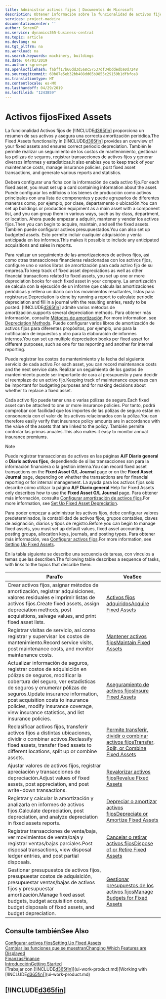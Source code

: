 ```yaml
---
title: Administrar activos fijos | Documentos de Microsoft
description: Obtener información sobre la funcionalidad de activos fijos y obtener un resumen de cómo trabajar con activos fijos.
services: project-madeira
documentationcenter: ''
author: SorenGP
ms.service: dynamics365-business-central
ms.topic: article
ms.devlang: na
ms.tgt_pltfrm: na
ms.workload: na
ms.search.keywords: machinery, buildings
ms.date: 04/01/2019
ms.author: sgroespe
ms.openlocfilehash: fabff17b66dd3d5a8c57537df34bddedba0d7248
ms.sourcegitcommit: 60b87e5eb32bb408dd65b9855c29159b1dfbfca8
ms.translationtype: HT
ms.contentlocale: es-MX
ms.lasthandoff: 04/29/2019
ms.locfileid: "1243859"
---
```

# <a name="fixed-assets"></a><span data-ttu-id="40259-103">Activos fijos</span><span class="sxs-lookup"><span data-stu-id="40259-103">Fixed Assets</span></span>
<span data-ttu-id="40259-104">La funcionalidad Activos fijos de [!INCLUDE[d365fin](includes/d365fin_md.md)] proporciona un resumen de sus activos y asegura una correcta amortización periódica.</span><span class="sxs-lookup"><span data-stu-id="40259-104">The Fixed Assets functionality in [!INCLUDE[d365fin](includes/d365fin_md.md)] provides an overview of your fixed assets and ensures correct periodic depreciation.</span></span> <span data-ttu-id="40259-105">También le permite realizar un seguimiento de los costos de mantenimiento, gestionar las pólizas de seguros, registrar transacciones de activos fijos y generar diversos informes y estadísticas.</span><span class="sxs-lookup"><span data-stu-id="40259-105">It also enables you to keep track of your maintenance costs, manage insurance policies, post fixed asset transactions, and generate various reports and statistics.</span></span>

<span data-ttu-id="40259-106">Deberá configurar una ficha con la información de cada activo fijo.</span><span class="sxs-lookup"><span data-stu-id="40259-106">For each fixed asset, you must set up a card containing information about the asset.</span></span> <span data-ttu-id="40259-107">Puede configurar los edificios o los bienes de producción como activos principales con una lista de componentes y puede agruparlos de diferentes maneras como, por ejemplo, por clase, departamento o ubicación.</span><span class="sxs-lookup"><span data-stu-id="40259-107">You can set up buildings or production equipment as a main asset with a component list, and you can group them in various ways, such as by class, department, or location.</span></span> <span data-ttu-id="40259-108">Ahora puede empezar a adquirir, mantener y vender los activos fijos.</span><span class="sxs-lookup"><span data-stu-id="40259-108">Then you can begin to acquire, maintain, and sell the fixed assets.</span></span> <span data-ttu-id="40259-109">También puede configurar activos presupuestados.</span><span class="sxs-lookup"><span data-stu-id="40259-109">You can also set up budgeted assets.</span></span> <span data-ttu-id="40259-110">Esto permite incluir cualquier adquisición y venta anticipada en los informes.</span><span class="sxs-lookup"><span data-stu-id="40259-110">This makes it possible to include any anticipated acquisitions and sales in reports.</span></span>

<span data-ttu-id="40259-111">Para realizar un seguimiento de las amortizaciones de activos fijos, así como otras transacciones financieras relacionadas con los activos fijos, configure uno o varios libros de amortización para cada activo fijo de su empresa.</span><span class="sxs-lookup"><span data-stu-id="40259-111">To keep track of fixed asset depreciations as well as other financial transactions related to fixed assets, you set up one or more depreciation books for each fixed asset in your company.</span></span> <span data-ttu-id="40259-112">La amortización se calcula con la ejecución de un informe que calcula las amortizaciones periódicas y rellena un diario con los movimientos resultantes, listos para registrarse.</span><span class="sxs-lookup"><span data-stu-id="40259-112">Depreciation is done by running a report to calculate periodic depreciation and fill in a journal with the resulting entries, ready to be posted.</span></span> [!INCLUDE[d365fin](includes/d365fin_md.md)] <span data-ttu-id="40259-113">admite varios métodos de amortización.</span><span class="sxs-lookup"><span data-stu-id="40259-113">supports several depreciation methods.</span></span> <span data-ttu-id="40259-114">Para obtener más información, consulte [Métodos de amortización](fa-depreciation-methods.md).</span><span class="sxs-lookup"><span data-stu-id="40259-114">For more information, see [Depreciation Methods](fa-depreciation-methods.md).</span></span> <span data-ttu-id="40259-115">Puede configurar varios libros de amortización de activos fijos para diferentes propósitos, por ejemplo, uno para la notificación de impuestos y otro para la elaboración de informes internos.</span><span class="sxs-lookup"><span data-stu-id="40259-115">You can set up multiple depreciation books per fixed asset for different purposes, such as one for tax reporting and another for internal reporting.</span></span>

<span data-ttu-id="40259-116">Puede registrar los costos de mantenimiento y la fecha del siguiente servicio de cada activo.</span><span class="sxs-lookup"><span data-stu-id="40259-116">For each asset, you can record maintenance costs and the next service date.</span></span> <span data-ttu-id="40259-117">Realizar un seguimiento de los gastos de mantenimiento puede ser importante de cara al presupuesto y para decidir el reemplazo de un activo fijo.</span><span class="sxs-lookup"><span data-stu-id="40259-117">Keeping track of maintenance expenses can be important for budgeting purposes and for making decisions about whether to replace a fixed asset.</span></span>

<span data-ttu-id="40259-118">Cada activo fijo puede tener una o varias pólizas de seguro.</span><span class="sxs-lookup"><span data-stu-id="40259-118">Each fixed asset can be attached to one or more insurance policies.</span></span> <span data-ttu-id="40259-119">Por tanto, podrá comprobar con facilidad que los importes de las pólizas de seguro están en consonancia con el valor de los activos relacionados con la póliza.</span><span class="sxs-lookup"><span data-stu-id="40259-119">You can therefore easily verify that insurance policy amounts are in accordance with the value of the assets that are linked to the policy.</span></span> <span data-ttu-id="40259-120">También permite controlar las primas anuales.</span><span class="sxs-lookup"><span data-stu-id="40259-120">This also makes it easy to monitor annual insurance premiums.</span></span>

> [!NOTE]  
>   <span data-ttu-id="40259-121">Puede registrar transacciones de activos en las páginas **A/F Diario general** o **Diario activos fijos**, dependiendo de si las transacciones son para la información financiera o la gestión interna.</span><span class="sxs-lookup"><span data-stu-id="40259-121">You can record fixed asset transactions on the **Fixed Asset G/L Journal** page or on the **Fixed Asset Journal** page, depending on whether the transactions are for financial reporting or for internal management.</span></span> <span data-ttu-id="40259-122">La ayuda para los activos fijos solo describe cómo utilizar la página **A/F Diario general**.</span><span class="sxs-lookup"><span data-stu-id="40259-122">Help for Fixed Assets only describes how to use the **Fixed Asset G/L Journal** page.</span></span> <span data-ttu-id="40259-123">Para obtener más información, consulte [Configurar amortización de activos fijos](fa-how-setup-depreciation.md).</span><span class="sxs-lookup"><span data-stu-id="40259-123">For more information, see [Set Up Fixed Asset Depreciation](fa-how-setup-depreciation.md).</span></span>

<span data-ttu-id="40259-124">Para poder empezar a administrar los activos fijos, debe configurar valores predeterminados, la contabilidad de activos fijos, grupos contables, claves de asignación, diarios y tipos de registro.</span><span class="sxs-lookup"><span data-stu-id="40259-124">Before you can begin to manage fixed assets, you must set up default values, fixed asset accounting, posting groups, allocation keys, journals, and posting types.</span></span> <span data-ttu-id="40259-125">Para obtener más información, vea [Configurar activos fijos](fa-setup.md).</span><span class="sxs-lookup"><span data-stu-id="40259-125">For more information, see [Setting Up Fixed Assets](fa-setup.md).</span></span>

<span data-ttu-id="40259-126">En la tabla siguiente se describe una secuencia de tareas, con vínculos a temas que las describen.</span><span class="sxs-lookup"><span data-stu-id="40259-126">The following table describes a sequence of tasks, with links to the topics that describe them.</span></span>

| <span data-ttu-id="40259-127">Para</span><span class="sxs-lookup"><span data-stu-id="40259-127">To</span></span> | <span data-ttu-id="40259-128">Vea</span><span class="sxs-lookup"><span data-stu-id="40259-128">See</span></span> |
| --- | --- |
| <span data-ttu-id="40259-129">Crear activos fijos, asignar métodos de amortización, registrar adquisiciones, valores residuales e imprimir listas de activos fijos.</span><span class="sxs-lookup"><span data-stu-id="40259-129">Create fixed assets, assign depreciation methods, post acquisitions, salvage values, and print fixed asset lists.</span></span> |[<span data-ttu-id="40259-130">Activos fijos adquiridos</span><span class="sxs-lookup"><span data-stu-id="40259-130">Acquire Fixed Assets</span></span>](fa-how-acquire.md) |
| <span data-ttu-id="40259-131">Registrar visitas de servicio, así como registrar y supervisar los costos de mantenimiento.</span><span class="sxs-lookup"><span data-stu-id="40259-131">Record service visits, post maintenance costs, and monitor maintenance costs.</span></span> |[<span data-ttu-id="40259-132">Mantener activos fijos</span><span class="sxs-lookup"><span data-stu-id="40259-132">Maintain Fixed Assets</span></span>](fa-how-maintain.md) |
| <span data-ttu-id="40259-133">Actualizar información de seguros, registrar costos de adquisición en pólizas de seguros, modificar la cobertura del seguro, ver estadísticas de seguros y enumerar pólizas de seguros.</span><span class="sxs-lookup"><span data-stu-id="40259-133">Update insurance information, post acquisition costs to insurance policies, modify insurance coverage, view insurance statistics, and list insurance policies.</span></span> |[<span data-ttu-id="40259-134">Aseguramiento de activos fijos</span><span class="sxs-lookup"><span data-stu-id="40259-134">Insure Fixed Assets</span></span>](fa-how-insure.md) |
| <span data-ttu-id="40259-135">Reclasificar activos fijos, transferir activos fijos a distintas ubicaciones, dividir o combinar activos.</span><span class="sxs-lookup"><span data-stu-id="40259-135">Reclassify fixed assets, transfer fixed assets to different locations, split up or combine assets.</span></span> |[<span data-ttu-id="40259-136">Permite transferir, dividir o combinar activos fijos</span><span class="sxs-lookup"><span data-stu-id="40259-136">Transfer, Split, or Combine Fixed Assets</span></span>](fa-how-trans-split-combine.md) |
| <span data-ttu-id="40259-137">Ajustar valores de activos fijos, registrar apreciación y transacciones de depreciación.</span><span class="sxs-lookup"><span data-stu-id="40259-137">Adjust values of fixed assets, post appreciation, and post write-down transactions.</span></span> |[<span data-ttu-id="40259-138">Revalorizar activos fijos</span><span class="sxs-lookup"><span data-stu-id="40259-138">Revalue Fixed Assets</span></span>](fa-how-revalue.md) |
| <span data-ttu-id="40259-139">Registrar y calcular la amortización y analizarla en informes de activos fijos.</span><span class="sxs-lookup"><span data-stu-id="40259-139">Calculate depreciation, post depreciation, and  analyze depreciation in fixed assets reports.</span></span> |[<span data-ttu-id="40259-140">Depreciar o amortizar activos fijos</span><span class="sxs-lookup"><span data-stu-id="40259-140">Depreciate or Amortize Fixed Assets</span></span>](fa-how-depreciate-amortize.md) |
| <span data-ttu-id="40259-141">Registrar transacciones de venta/baja, ver movimientos de venta/baja y registrar ventas/bajas parciales.</span><span class="sxs-lookup"><span data-stu-id="40259-141">Post disposal transactions, view disposal ledger entries, and post partial disposals.</span></span> |[<span data-ttu-id="40259-142">Cancelar o retirar activos fijos</span><span class="sxs-lookup"><span data-stu-id="40259-142">Dispose of or Retire Fixed Assets</span></span>](fa-how-dispose-retire.md) |
| <span data-ttu-id="40259-143">Gestionar presupuestos de activos fijos, presupuestar costos de adquisición, presupuestar ventas/bajas de activos fijos y presupuestar amortización.</span><span class="sxs-lookup"><span data-stu-id="40259-143">Manage fixed asset budgets, budget acquisition costs, budget disposals of fixed assets, and budget depreciation.</span></span> |[<span data-ttu-id="40259-144">Gestionar presupuestos de los activos fijos</span><span class="sxs-lookup"><span data-stu-id="40259-144">Manage Budgets for Fixed Assets</span></span>](fa-how-manage-budgets.md) |

## <a name="see-also"></a><span data-ttu-id="40259-145">Consulte también</span><span class="sxs-lookup"><span data-stu-id="40259-145">See Also</span></span>
[<span data-ttu-id="40259-146">Configurar activos fijos</span><span class="sxs-lookup"><span data-stu-id="40259-146">Setting Up Fixed Assets</span></span>](fa-setup.md)  
[<span data-ttu-id="40259-147">Cambiar las funciones que se muestran</span><span class="sxs-lookup"><span data-stu-id="40259-147">Changing Which Features are Displayed</span></span>](ui-experiences.md)  
[<span data-ttu-id="40259-148">Finanzas</span><span class="sxs-lookup"><span data-stu-id="40259-148">Finance</span></span>](finance.md)  
[<span data-ttu-id="40259-149">Introducción</span><span class="sxs-lookup"><span data-stu-id="40259-149">Getting Started</span></span>](product-get-started.md)  
<span data-ttu-id="40259-150">[Trabajar con [!INCLUDE[d365fin](includes/d365fin_md.md)]](ui-work-product.md)</span><span class="sxs-lookup"><span data-stu-id="40259-150">[Working with [!INCLUDE[d365fin](includes/d365fin_md.md)]](ui-work-product.md)</span></span>

## [!INCLUDE[d365fin](includes/free_trial_md.md)]  
 
